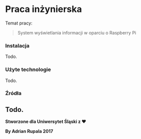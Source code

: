 # Praca inżynierska

Temat pracy:
>System wyświetlania informacji w oparciu o Raspberry Pi

### Instalacja

Todo.

### Użyte technologie

Todo.

### Źródła

Todo.
----

**Stworzone dla Uniwersytet Śląski z ♥**

**By Adrian Rupala 2017**
